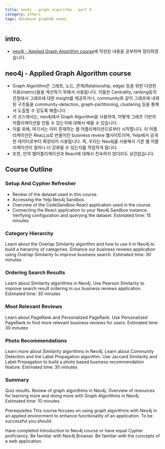 ```yaml
---
title: neo4j - graph algorithm - part 0
category: others
tags: database graphdb neo4j 
---
```


## intro.

- [neo4j - Applied Graph Algorithm course](https://neo4j.com/graphacademy/online-training/applied-graph-algorithms/part-0/)에 작성된 내용을 공부하며 정리하였습니다.

## neo4j - Applied Graph Algorithm course

- Graph Algorithm은 그래프, 노드, 관계(Relationship, edge) 등을 위한 다양한 지표(metric)들을 계산하기 위해서 사용됩니다. 이들은 Centrality, ranking등의 관점에서 그래프에 대한 insight를 제공하거나, community와 같이 그래프에 내재된 구조들을 community-detection, graph-partitioning, clustering 등을 통해서 도출할 수 있도록 해줍니다.
- 이 코스에서는, neo4j에서 Graph Algorithm을 사용하여, 어떻게 그래프 기반의 어플리케이션을 만들 수 있는지에 대해서 배울 수 있습니다.
- 이를 위해, 여기서는 이미 존재하는 웹 어플리케이션으로부터 시작합니다. 이 어플리케이션은 Reacj.js로 반들어진 business reveiw 웹사이트이며, Yelp에서 공개한 데이터로부터 확장되어 사용됩니다. 즉, 우리는 Neo4j를 사용해서 기존 웹 어플리케이션이 얼마나 더 강화될 수 있는지를 작업하게 됩니다.
- 또한, 만약 웹어플리케이션과 React에 대해서 친숙하지 않더라도 상관없습니다.

## Course Outline

### Setup And Cypher Refresher

- Review of the dataset used in this course.
- Accessing the Yelp Neo4j Sandbox.
- Overview of the CodeSandbox React application used in the course.
- Connecting the React application to your Neo4j Sandbox instance.
Verifying configuration and querying the dataset.
Estimated time: 15 minutes

### Category Hierarchy
Learn about the Overlap Similarity algorithm and how to use it in Neo4j to build a hierarchy of categories.
Enhance our business reviews application using Overlap Similarity to improve business search.
Estimated time: 30 minutes

### Ordering Search Results
Learn about Similarity algorithms in Neo4j.
Use Pearson Similarity to improve search result ordering in our business reviews application.
Estimated time: 30 minutes

### Most Relevant Reviews
Learn about PageRank and Personalized PageRank.
Use Personalized PageRank to find more relevant business reviews for users.
Estimated time: 30 minutes

### Photo Recommendations
Learn more about Similarity algorithms in Neo4j.
Learn about Community Detection and the Label Propagation algorithm.
Use Jaccard Similarity and Label Propagation to build a photo based business recommendation feature.
Estimated time: 30 minutes

### Summary
Quiz results.
Review of graph algorithms in Neo4j.
Overview of resources for learning more and doing more with Graph Algorithms in Neo4j.
Estimated time: 10 minutes

Prerequisites
This course focuses on using graph algorithms with Neo4j in an applied environment to enhance functionality of an application. To be successful you should:

Have completed Introduction to Neo4j course or have equal Cypher proficiency.
Be familiar with Neo4j Browser.
Be familiar with the concepts of a web application.
